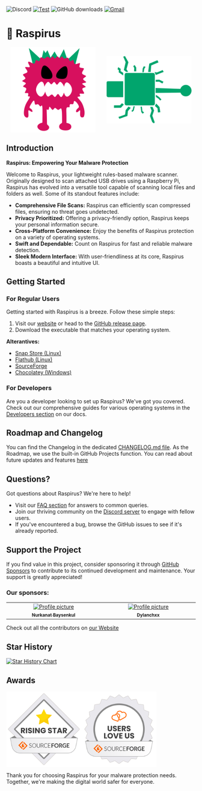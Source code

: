 ![Discord](https://img.shields.io/discord/1132753101485514774?logo=discord&label=Join%20the%20Discord)
[![Test](https://github.com/Raspirus/Raspirus/actions/workflows/testproject.yml/badge.svg)](https://github.com/Raspirus/Raspirus/actions/workflows/testproject.yml)
![GitHub downloads](https://img.shields.io/github/downloads/Raspirus/Raspirus/total?label=Downloads)
[![Gmail](https://img.shields.io/badge/Contact_Us-Gmail-red?style=flat&logo=gmail)](mailto:raspirus.dev@gmail.com)

# :rocket: Raspirus
<div align="center">
  <img src="https://raw.githubusercontent.com/Raspirus/media/refs/heads/main/logo/logo-final.svg" alt="Logo" style="width: 45%; max-width: 400px; vertical-align: middle; margin-right: 5%;">
  <img src="https://raw.githubusercontent.com/Raspirus/media/refs/heads/main/logo/usb-final.svg" alt="USB" style="width: 45%; max-width: 400px; vertical-align: middle;">
</div>


<!-- https://docs.github.com/en/get-started/writing-on-github/getting-started-with-writing-and-formatting-on-github/basic-writing-and-formatting-syntax#alerts -->

## Introduction

**Raspirus: Empowering Your Malware Protection**

Welcome to Raspirus, your lightweight rules-based malware scanner. Originally designed to scan attached USB drives using a Raspberry Pi, Raspirus has evolved into a versatile tool capable of scanning local files and folders as well. Some of its standout features include:

- **Comprehensive File Scans:** Raspirus can efficiently scan compressed files, ensuring no threat goes undetected.
- **Privacy Prioritized:** Offering a privacy-friendly option, Raspirus keeps your personal information secure.
- **Cross-Platform Convenience:** Enjoy the benefits of Raspirus protection on a variety of operating systems.
- **Swift and Dependable:** Count on Raspirus for fast and reliable malware detection.
- **Sleek Modern Interface:** With user-friendliness at its core, Raspirus boasts a beautiful and intuitive UI.

## Getting Started

### For Regular Users

Getting started with Raspirus is a breeze. Follow these simple steps:

1. Visit our [website](https://raspirus.deno.dev) or head to the [GitHub release page](https://github.com/Raspirus/Raspirus/releases/latest).
2. Download the executable that matches your operating system.

**Alterantives:**

- [Snap Store (Linux)](https://snapcraft.io/raspirus/)
- [Flathub (Linux)](https://flathub.org/apps/details/io.github.raspirus.raspirus)
- [SourceForge](https://sourceforge.net/projects/raspirus/files/latest/download)
- [Chocolatey (Windows)](https://community.chocolatey.org/packages/raspirus/)

### For Developers

Are you a developer looking to set up Raspirus? We've got you covered. Check out our comprehensive guides for various operating systems in the [Developers section](https://raspirus.github.io/docs/Developers/) on our docs.

## Roadmap and Changelog

You can find the Changelog in the dedicated [CHANGELOG.md file](./CHANGELOG.md). As the Roadmap, we use the built-in GitHub Projects function. You can read about future updates and features [here](https://github.com/orgs/Raspirus/projects/3)

## Questions?

Got questions about Raspirus? We're here to help!

- Visit our [FAQ section](https://raspirus.github.io/docs/faq) for answers to common queries.
- Join our thriving community on the [Discord server](https://discord.gg/Vx7fW9PA8B) to engage with fellow users.
- If you've encountered a bug, browse the GitHub issues to see if it's already reported.


## Support the Project
If you find value in this project, consider sponsoring it through [GitHub Sponsors](https://github.com/sponsors/Raspirus) to contribute to its continued development and maintenance. Your support is greatly appreciated!

### Our sponsors:
<table>
  <tbody>
    <tr>
      <td align="center" valign="top" width="14.28%"><a href="https://github.com/tuchaVshortah"><img src="https://avatars.githubusercontent.com/u/71591558?v=4" width="100px;" alt="Profile picture"/><br /><sub><b>Nurkanat Baysenkul</b></sub></a></td>
      <td align="center" valign="top" width="14.28%"><a href="https://github.com/dylanchxx"><img src="https://avatars.githubusercontent.com/u/127700913?v=4" width="100px;" alt="Profile picture"/><br /><sub><b>Dylanchxx</b></sub></a></td>
    </tr>
  </tbody>
</table>

Check out all the contributors on [our Website](https://raspirus.deno.dev/)

## Star History

<a href="https://star-history.com/#Raspirus/Raspirus&Date">
  <picture>
    <source media="(prefers-color-scheme: dark)" srcset="https://api.star-history.com/svg?repos=Raspirus/Raspirus&type=Date&theme=dark" />
    <source media="(prefers-color-scheme: light)" srcset="https://api.star-history.com/svg?repos=Raspirus/Raspirus&type=Date" />
    <img alt="Star History Chart" src="https://api.star-history.com/svg?repos=Raspirus/Raspirus&type=Date" />
  </picture>
</a>

## Awards
<div style="display: flex; flex-direction: row;">
    <img src="https://raw.githubusercontent.com/Raspirus/media/main/awards/oss-rising-star-white.svg" alt="Sourceforge award 1" width="200" style="max-width:100%;">
    <img src="https://raw.githubusercontent.com/Raspirus/media/main/awards/oss-users-love-us-white.svg" alt="Sourceforge award 2" width="200" style="max-width:100%;">
</div>




Thank you for choosing Raspirus for your malware protection needs. Together, we're making the digital world safer for everyone.
